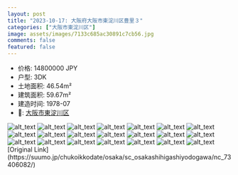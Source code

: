 ```yaml
---
layout: post
title: "2023-10-17: 大阪府大阪市東淀川区豊里３"
categories: ["大阪市東淀川区"]
image: assets/images/7133c685ac30891c7cb56.jpg
comments: false
featured: false
---
```


* 价格: 14800000 JPY
* 户型: 3DK
* 土地面积: 46.54m²
* 建筑面积: 59.67m²
* 建造时间: 1978-07
* 📍: [大阪市東淀川区](https://www.google.com/maps/search/?api=1&query=34.737246099297%2C135.54458165399)

<div class="scroll-container"><img src="/assets/images/cd83f0419473e1b870ea9.jpg" alt="alt_text"/>
<img src="/assets/images/a4a35fd85bf54b810f23f.jpg" alt="alt_text"/>
<img src="/assets/images/c5946bfe6908bca75a2e1.jpg" alt="alt_text"/>
<img src="/assets/images/9278437b85c9f2a35909c.jpg" alt="alt_text"/>
<img src="/assets/images/4670547d85cdac38311cd.jpg" alt="alt_text"/>
<img src="/assets/images/2b47dfbad1fd3a950b499.jpg" alt="alt_text"/>
<img src="/assets/images/825818a09310ad2ba55f4.jpg" alt="alt_text"/>
<img src="/assets/images/2adb804883db66602e554.jpg" alt="alt_text"/>
<img src="/assets/images/16f2646af0ef0c4f7d001.jpg" alt="alt_text"/>
<img src="/assets/images/829a3324270290e42dbb5.jpg" alt="alt_text"/>
<img src="/assets/images/e2ca9e377ada9167c9df2.jpg" alt="alt_text"/>
<img src="/assets/images/f1aa237f9b0c727651464.jpg" alt="alt_text"/>
<img src="/assets/images/b17bf46ac0516a6f122b8.jpg" alt="alt_text"/>
<img src="/assets/images/efe7e2976477492c5418f.jpg" alt="alt_text"/>
<img src="/assets/images/384e3eff116086e58fbc6.jpg" alt="alt_text"/>
<img src="/assets/images/b4f59d3aba4c7a866df92.jpg" alt="alt_text"/>
<img src="/assets/images/bbd32c4459f8b88a0c5b7.jpg" alt="alt_text"/>
<img src="/assets/images/0ddeb5297b7d96d09d74c.jpg" alt="alt_text"/>
<img src="/assets/images/672f95a42240df03f5036.jpg" alt="alt_text"/>
<img src="/assets/images/2397091a62bda113ed78a.jpg" alt="alt_text"/>
<img src="/assets/images/d803d27dbe6534674db36.jpg" alt="alt_text"/></div>
[Original Link](https://suumo.jp/chukoikkodate/osaka/sc_osakashihigashiyodogawa/nc_73406082/)